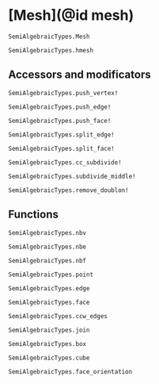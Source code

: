 # [Mesh](@id mesh)

```@docs 
SemiAlgebraicTypes.Mesh
```


```@docs 
SemiAlgebraicTypes.hmesh
```
## Accessors and modificators

```@docs 
SemiAlgebraicTypes.push_vertex!
```

```@docs 
SemiAlgebraicTypes.push_edge!
```

```@docs 
SemiAlgebraicTypes.push_face!
```

```@docs 
SemiAlgebraicTypes.split_edge!
```

```@docs 
SemiAlgebraicTypes.split_face!
```

```@docs 
SemiAlgebraicTypes.cc_subdivide!
```

```@docs 
SemiAlgebraicTypes.subdivide_middle!
```


```@docs 
SemiAlgebraicTypes.remove_doublon!
```

## Functions

```@docs 
SemiAlgebraicTypes.nbv
```

```@docs 
SemiAlgebraicTypes.nbe
```

```@docs 
SemiAlgebraicTypes.nbf
```


```@docs 
SemiAlgebraicTypes.point
```

```@docs 
SemiAlgebraicTypes.edge
```

```@docs 
SemiAlgebraicTypes.face
```

```@docs 
SemiAlgebraicTypes.ccw_edges
```

```@docs 
SemiAlgebraicTypes.join
```

```@docs 
SemiAlgebraicTypes.box
```

```@docs 
SemiAlgebraicTypes.cube
```

```@docs 
SemiAlgebraicTypes.face_orientation
```

